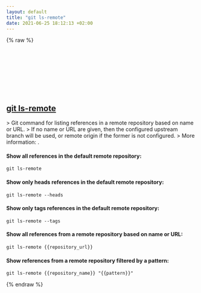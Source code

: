 ```yaml
---
layout: default
title: "git ls-remote"
date: 2021-06-25 18:12:13 +02:00
---
```

{% raw %}
<h2 id="git-ls-remote">
  <a href="/en/common/git-ls-remote.html">git ls-remote</a> <a href="#git-ls-remote"><svg class="icon">
    <use href="/assets/images/unicode_sprite.svg#link" />
  </svg></a>
</h2>
> Git command for listing references in a remote repository based on name or URL.
> If no name or URL are given, then the configured upstream branch will be used, or remote origin if the former is not configured.
> More information: <https://git-scm.com/docs/git-ls-remote>.

#### Show all references in the default remote repository:
```shell
git ls-remote
```
#### Show only heads references in the default remote repository:
```shell
git ls-remote --heads
```
#### Show only tags references in the default remote repository:
```shell
git ls-remote --tags
```
#### Show all references from a remote repository based on name or URL:
```shell
git ls-remote {{repository_url}}
```
#### Show references from a remote repository filtered by a pattern:
```shell
git ls-remote {{repository_name}} "{{pattern}}"
```
{% endraw %}